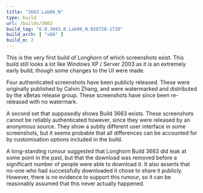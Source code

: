 ```yaml
---
title: "3663.Lab06_N"
type: build
url: /builds/3663
build_tag: "6.0.3663.0.Lab06_N.020728-1728"
build_arch: [ "x86" ]
build_m: 2
---
```


This is the very first build of Longhorn of which screenshots exist. This build still looks a lot like Windows XP / Server 2003 as it is an extremely early build, though some changes to the UI were made.

Four authenticated screenshots have been publicly released. These were originally published by Calvin Zhang, and were watermarked and distributed by the xBetas release group. These screenshots have since been re-released with no watermark.

A second set that supposedly shows Build 3663 exists. These screenshots cannot be reliably authenticated however, since they were released by an anonymous source. They show a subtly different user interface in some screenshots, but it seems probable that all differences can be accounted for by customisation options included in the build.

A long-standing rumour suggested that Longhorn Build 3663 did leak at some point in the past, but that the download was removed before a significant number of people were able to download it. It also asserts that no-one who had successfully downloaded it chose to share it publicly. However, there is no evidence to support this rumour, so it can be reasonably assumed that this never actually happened.